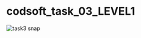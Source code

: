 ﻿# codsoft_task_03_LEVEL1
![task3 snap](https://github.com/user-attachments/assets/b38c0819-49d7-4183-bb48-381b704f97b4)
